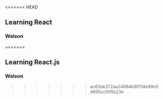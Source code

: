 <<<<<<< HEAD
## Learning React
### Walson
=======
## Learning React.js
### Walson
>>>>>>> ac63de372aa24684b90114e99c0d695cc005b23e
